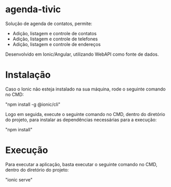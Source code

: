 # agenda-tivic
Solução de agenda de contatos, permite:

  - Adição, listagem e controle de contatos
  - Adição, listagem e controle de telefones
  - Adição, listagem e controle de endereços
  
Desenvolvido em Ionic/Angular, utilizando WebAPI como fonte de dados.

# Instalação

Caso o Ionic não esteja instalado na sua máquina, rode o seguinte comando no CMD:

  "npm install -g @ionic/cli"

Logo em seguida, execute o seguinte comando no CMD, dentro do diretório do projeto, para instalar as dependências necessárias para a execução:

  "npm install" 
  
# Execução
  
Para executar a aplicação, basta executar o seguinte comando no CMD, dentro do diretório do projeto:

  "ionic serve"
